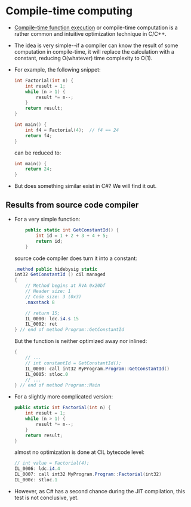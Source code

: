 # Compile-time computing

* [Compile-time function execution](https://en.wikipedia.org/wiki/Compile-time_function_execution)
or compile-time computation is a rather common and intuitive optimization
technique in C/C++.

* The idea is very simple--if a compiler can know the result of some 
computation in compile-time, it will replace the calculation with a constant,
reducing O(whatever) time complexity to O(1).

* For example, the following snippet:
    ```C
    int Factorial(int n) {
        int result = 1;
        while (n > 1) {
            result *= n--;
        }
        return result;
    }

    int main() {
        int f4 = Factorial(4);  // f4 == 24
        return f4;
    }
    ```
    can be reduced to:

    ```C
    int main() {
        return 24;
    }
    ```

* But does something similar exist in C#? We will find it out.

## Results from source code compiler

* For a very simple function:
    ```C#
        public static int GetConstantId() {
            int id = 1 + 2 + 3 + 4 + 5;
            return id;
        }
    ```
    source code compiler does turn it into a constant:
    ```C#
    .method public hidebysig static 
	int32 GetConstantId () cil managed 
    {
        // Method begins at RVA 0x20bf
        // Header size: 1
        // Code size: 3 (0x3)
        .maxstack 8

        // return 15;
        IL_0000: ldc.i4.s 15
        IL_0002: ret
    } // end of method Program::GetConstantId
    ```
    But the function is neither optimized away nor inlined:
    ```C#
    {
        // ...
        // int constantId = GetConstantId();
        IL_0000: call int32 MyProgram.Program::GetConstantId()
        IL_0005: stloc.0
        // ...
    } // end of method Program::Main

    ```

* For a slightly more complicated version:
    ```C#
    public static int Factorial(int n) {
        int result = 1;
        while (n > 1) {
            result *= n--;
        }
        return result;
    }
    ```
    almost no optimization is done at CIL bytecode level:
    ```C#
    // int value = Factorial(4);
	IL_0006: ldc.i4.4
	IL_0007: call int32 MyProgram.Program::Factorial(int32)
	IL_000c: stloc.1
    ```

* However, as C# has a second chance during the JIT compilation, this test is
not conclusive, yet.